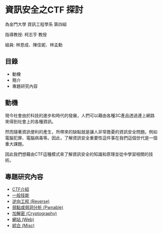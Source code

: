 # 資訊安全之CTF 探討

為金門大學 資訊工程學系 第四組

指導教授: 柯志亨 教授

組員: 林恩成、陳佳妮、林孟勳

## 目錄

*  動機
*  簡介
*  專題研究內容

## 動機

現今社會由於科技的進步和時代的發展，人們可以藉由各種3C產品透過連上網路來得到社會上的各種資訊。

然而隨著資訊便利的產生，所帶來的缺點就是讓人非常擔憂的資訊安全問題。例如電腦犯罪、電腦病毒等。因此，了解資訊安全重要性這件事在我們這個世代是一個重大課題。

因此我們想藉由CTF這種模式來了解資訊安全的知識和原理並從中學習相關的技術。

## 專題研究內容


* [CTF介紹](https://github.com/NQUsecurityproject-ctf/CTF/blob/master/CTF.md)
* [一般技能](https://github.com/NQUsecurityproject-ctf/CTF/blob/master/writeup/General%20Skills/%20generalskill.md)
* [逆向工程 (Reverse)](https://github.com/NQUsecurityproject-ctf/CTF/tree/master/writeup/REVERSE)
* [弱點或弱洞分析 (Pwnable)](https://github.com/NQUsecurityproject-ctf/CTF/tree/master/writeup/pwn)
* [加解密 (Cryptography)](https://github.com/NQUsecurityproject-ctf/CTF/tree/master/writeup/crypto)
* [網站 (Web)](https://github.com/NQUsecurityproject-ctf/CTF/tree/master/writeup/web)
* [綜合 (Misc)](https://github.com/NQUsecurityproject-ctf/CTF/tree/master/writeup/MISC)
